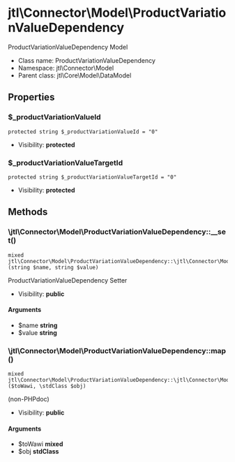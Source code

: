 jtl\Connector\Model\ProductVariationValueDependency
===============

ProductVariationValueDependency Model




* Class name: ProductVariationValueDependency
* Namespace: jtl\Connector\Model
* Parent class: jtl\Core\Model\DataModel





Properties
----------


### $_productVariationValueId

```
protected string $_productVariationValueId = "0"
```





* Visibility: **protected**


### $_productVariationValueTargetId

```
protected string $_productVariationValueTargetId = "0"
```





* Visibility: **protected**


Methods
-------


### \jtl\Connector\Model\ProductVariationValueDependency::__set()

```
mixed jtl\Connector\Model\ProductVariationValueDependency::\jtl\Connector\Model\ProductVariationValueDependency::__set()(string $name, string $value)
```

ProductVariationValueDependency Setter



* Visibility: **public**

#### Arguments

* $name **string**
* $value **string**



### \jtl\Connector\Model\ProductVariationValueDependency::map()

```
mixed jtl\Connector\Model\ProductVariationValueDependency::\jtl\Connector\Model\ProductVariationValueDependency::map()($toWawi, \stdClass $obj)
```

(non-PHPdoc)



* Visibility: **public**

#### Arguments

* $toWawi **mixed**
* $obj **stdClass**


